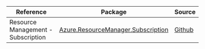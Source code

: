 | Reference | Package | Source |
|---|---|---|
|Resource Management - Subscription|[Azure.ResourceManager.Subscription](https://www.nuget.org/packages/Azure.ResourceManager.Subscription)|[Github](https://github.com/Azure/azure-sdk-for-net/blob/main/sdk/subscription/Azure.ResourceManager.Subscription)|
